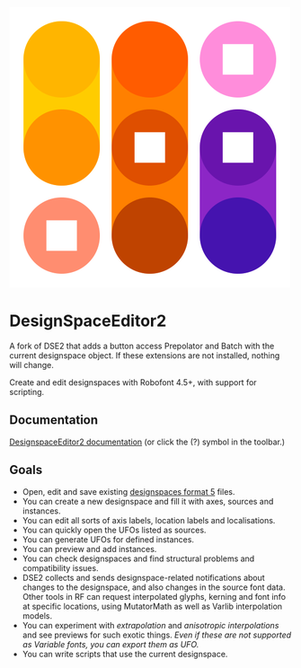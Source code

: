 
![DSE2 location labels icon](assets/toolbar_500_500_icon_location_labels.png)

DesignSpaceEditor2
==================

A fork of DSE2 that adds a button access Prepolator and Batch with the current designspace object.
If these extensions are not installed, nothing will change.

Create and edit designspaces with Robofont 4.5+, with support for scripting.

## Documentation

[DesignspaceEditor2 documentation](https://letterror.github.io/designSpaceRoboFontExtension/) (or click the (?) symbol in the toolbar.)

## Goals

 * Open, edit and save existing [designspaces format 5](https://fonttools.readthedocs.io/en/latest/designspaceLib/index.html) files.
 * You can create a new designspace and fill it with axes, sources and instances.
 * You can edit all sorts of axis labels, location labels and localisations.
 * You can quickly open the UFOs listed as sources.
 * You can generate UFOs for defined instances.
 * You can preview and add instances.
 * You can check designspaces and find structural problems and compatibility issues.
 * DSE2 collects and sends designspace-related notifications about changes to the designspace, and also changes in the source font data. Other tools in RF can request interpolated glyphs, kerning and font info at specific locations, using MutatorMath as well as Varlib interpolation models.
 * You can experiment with *extrapolation* and *anisotropic interpolations* and see previews for such exotic things. *Even if these are not supported as Variable fonts, you can export them as UFO.*
* You can write scripts that use the current designspace.


